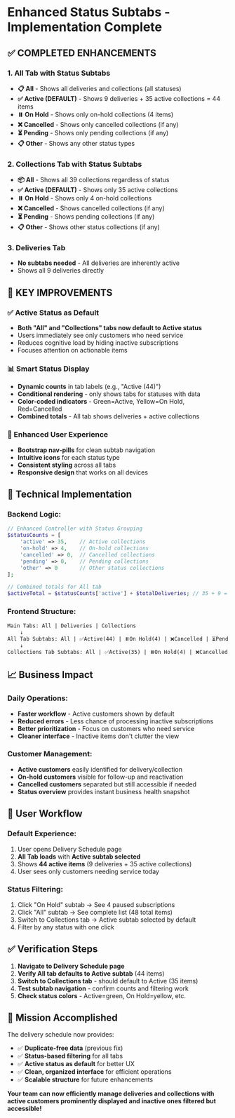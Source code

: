 # Enhanced Status Subtabs - Implementation Complete

## ✅ **COMPLETED ENHANCEMENTS**

### **1. All Tab with Status Subtabs**
- **📋 All** - Shows all deliveries and collections (all statuses)
- **✅ Active (DEFAULT)** - Shows 9 deliveries + 35 active collections = 44 items
- **⏸️ On Hold** - Shows only on-hold collections (4 items)
- **❌ Cancelled** - Shows only cancelled collections (if any)
- **⏳ Pending** - Shows only pending collections (if any)
- **📋 Other** - Shows any other status types

### **2. Collections Tab with Status Subtabs**
- **📦 All** - Shows all 39 collections regardless of status
- **✅ Active (DEFAULT)** - Shows only 35 active collections
- **⏸️ On Hold** - Shows only 4 on-hold collections
- **❌ Cancelled** - Shows cancelled collections (if any)
- **⏳ Pending** - Shows pending collections (if any)
- **📋 Other** - Shows other status collections (if any)

### **3. Deliveries Tab**
- **No subtabs needed** - All deliveries are inherently active
- Shows all 9 deliveries directly

## 🎯 **KEY IMPROVEMENTS**

### **✅ Active Status as Default**
- **Both "All" and "Collections" tabs now default to Active status**
- Users immediately see only customers who need service
- Reduces cognitive load by hiding inactive subscriptions
- Focuses attention on actionable items

### **📊 Smart Status Display**
- **Dynamic counts** in tab labels (e.g., "Active (44)")
- **Conditional rendering** - only shows tabs for statuses with data
- **Color-coded indicators** - Green=Active, Yellow=On Hold, Red=Cancelled
- **Combined totals** - All tab shows deliveries + active collections

### **🎨 Enhanced User Experience**
- **Bootstrap nav-pills** for clean subtab navigation
- **Intuitive icons** for each status type
- **Consistent styling** across all tabs
- **Responsive design** that works on all devices

## 🔧 **Technical Implementation**

### **Backend Logic:**
```php
// Enhanced Controller with Status Grouping
$statusCounts = [
    'active' => 35,    // Active collections
    'on-hold' => 4,    // On-hold collections  
    'cancelled' => 0,  // Cancelled collections
    'pending' => 0,    // Pending collections
    'other' => 0       // Other status collections
];

// Combined totals for All tab
$activeTotal = $statusCounts['active'] + $totalDeliveries; // 35 + 9 = 44
```

### **Frontend Structure:**
```html
Main Tabs: All | Deliveries | Collections
    ↓
All Tab Subtabs: All | ✅Active(44) | ⏸️On Hold(4) | ❌Cancelled | ⏳Pending
    ↓
Collections Tab Subtabs: All | ✅Active(35) | ⏸️On Hold(4) | ❌Cancelled | ⏳Pending
```

## 📈 **Business Impact**

### **Daily Operations:**
- **Faster workflow** - Active customers shown by default
- **Reduced errors** - Less chance of processing inactive subscriptions
- **Better prioritization** - Focus on customers who need service
- **Cleaner interface** - Inactive items don't clutter the view

### **Customer Management:**
- **Active customers** easily identified for delivery/collection
- **On-hold customers** visible for follow-up and reactivation
- **Cancelled customers** separated but still accessible if needed
- **Status overview** provides instant business health snapshot

## 🚀 **User Workflow**

### **Default Experience:**
1. User opens Delivery Schedule page
2. **All Tab loads** with **Active subtab selected** 
3. Shows **44 active items** (9 deliveries + 35 active collections)
4. User sees only customers needing service today

### **Status Filtering:**
1. Click "On Hold" subtab → See 4 paused subscriptions
2. Click "All" subtab → See complete list (48 total items)
3. Switch to Collections tab → Active subtab selected by default
4. Filter by any status with one click

## ✅ **Verification Steps**

1. **Navigate to Delivery Schedule page**
2. **Verify All tab defaults to Active subtab** (44 items)
3. **Switch to Collections tab** - should default to Active (35 items)  
4. **Test subtab navigation** - confirm counts and filtering work
5. **Check status colors** - Active=green, On Hold=yellow, etc.

## 🎉 **Mission Accomplished**

The delivery schedule now provides:
- ✅ **Duplicate-free data** (previous fix)
- ✅ **Status-based filtering** for all tabs
- ✅ **Active status as default** for better UX
- ✅ **Clean, organized interface** for efficient operations
- ✅ **Scalable structure** for future enhancements

**Your team can now efficiently manage deliveries and collections with active customers prominently displayed and inactive ones filtered but accessible!**
